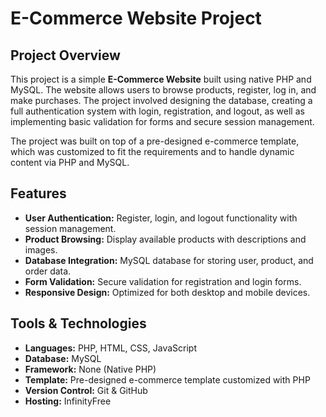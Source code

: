 # E-Commerce Website Project

## Project Overview
This project is a simple **E-Commerce Website** built using native PHP and MySQL. The website allows users to browse products, register, log in, and make purchases. The project involved designing the database, creating a full authentication system with login, registration, and logout, as well as implementing basic validation for forms and secure session management.

The project was built on top of a pre-designed e-commerce template, which was customized to fit the requirements and to handle dynamic content via PHP and MySQL.

## Features
- **User Authentication:** Register, login, and logout functionality with session management.
- **Product Browsing:** Display available products with descriptions and images.
- **Database Integration:** MySQL database for storing user, product, and order data.
- **Form Validation:** Secure validation for registration and login forms.
- **Responsive Design:** Optimized for both desktop and mobile devices.

## Tools & Technologies
- **Languages:** PHP, HTML, CSS, JavaScript
- **Database:** MySQL
- **Framework:** None (Native PHP)
- **Template:** Pre-designed e-commerce template customized with PHP
- **Version Control:** Git & GitHub
- **Hosting:** InfinityFree
